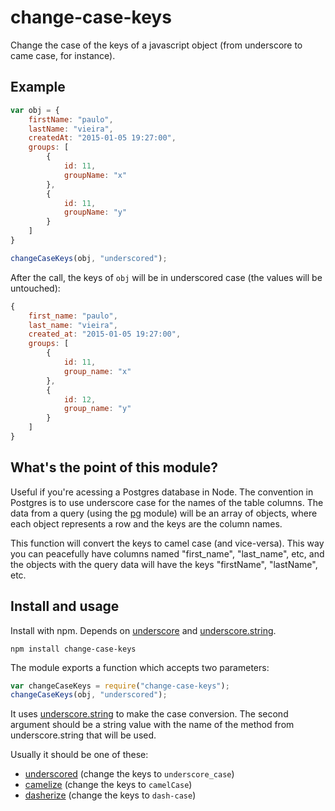 change-case-keys
================

Change the case of the keys of a javascript object (from underscore to came case, for instance).

## Example

```javascript
var obj = {
    firstName: "paulo",
    lastName: "vieira",
    createdAt: "2015-01-05 19:27:00",
    groups: [
        {
            id: 11,
            groupName: "x"
        },
        {
            id: 11,
            groupName: "y"
        }
    ]
}

changeCaseKeys(obj, "underscored");
```

After the call, the keys of `obj` will be in underscored case (the values will be untouched):

```javascript
{
    first_name: "paulo",
    last_name: "vieira",
    created_at: "2015-01-05 19:27:00",
    groups: [
        {
            id: 11,
            group_name: "x"
        },
        {
            id: 12,
            group_name: "y"
        }
    ]
}
```


## What's the point of this module?

Useful if you're acessing a Postgres database in Node. The convention in Postgres is to use underscore case for the names of the table columns. The data from a query (using the [pg](https://github.com/brianc/node-postgres) module) will be an array of objects, where each object represents a row and the keys are the column names.

This function will convert the keys to camel case (and vice-versa). This way you can peacefully have columns named "first_name", "last_name", etc, and the objects with the query data will have the keys "firstName", "lastName", etc.

## Install and usage

Install with npm. Depends on [underscore](https://github.com/jashkenas/underscore) and [underscore.string](https://github.com/epeli/underscore.string).
```
npm install change-case-keys
```

The module exports a function which accepts two parameters:
```javascript
var changeCaseKeys = require("change-case-keys");
changeCaseKeys(obj, "underscored");
```

It uses [underscore.string](https://github.com/epeli/underscore.string) to make the case conversion. The second argument should be a string value with the name of the method from underscore.string that will be used. 

Usually it should be one of these:
 - [underscored](https://github.com/epeli/underscore.string#underscoredstring--string) (change the keys to `underscore_case`)
 - [camelize](https://github.com/epeli/underscore.string#camelizestring-decapitalizefalse--string) (change the keys to `camelCase`)
 - [dasherize](https://github.com/epeli/underscore.string#dasherizestring--string) (change the keys to `dash-case`)

